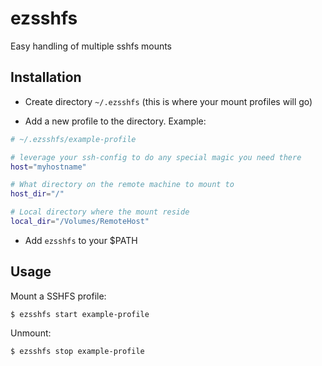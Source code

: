ezsshfs
=======

Easy handling of multiple sshfs mounts

## Installation

* Create directory `~/.ezsshfs` (this is where your mount profiles will go)

* Add a new profile to the directory. Example:

```bash
# ~/.ezsshfs/example-profile

# leverage your ssh-config to do any special magic you need there
host="myhostname"

# What directory on the remote machine to mount to
host_dir="/"

# Local directory where the mount reside
local_dir="/Volumes/RemoteHost"
```

* Add `ezsshfs` to your $PATH



## Usage

Mount a SSHFS profile:

    $ ezsshfs start example-profile

Unmount:

    $ ezsshfs stop example-profile